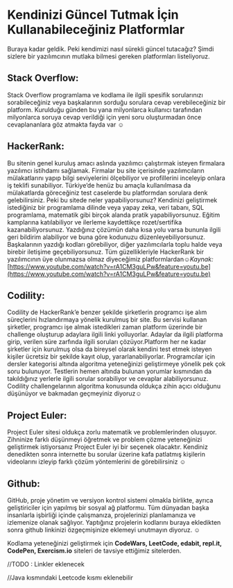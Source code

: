# **Kendinizi Güncel Tutmak İçin Kullanabileceğiniz Platformlar**

Buraya kadar geldik. Peki kendimizi nasıl sürekli güncel tutacağız? Şimdi sizlere bir yazılımcının mutlaka bilmesi gereken platformları listeliyoruz. 

## Stack Overflow:

 Stack Overflow programlama ve kodlama ile ilgili spesifik sorularınızı sorabileceğiniz veya başkalarının sorduğu sorulara cevap verebileceğiniz bir platform. Kurulduğu günden bu yana milyonlarca kullanıcı tarafından milyonlarca soruya cevap verildiği için yeni soru oluşturmadan önce cevaplananlara göz atmakta fayda var ☺ 

## HackerRank:

Bu sitenin genel kuruluş amacı aslında yazılımcı çalıştırmak isteyen firmalara yazılımcı istihdamı sağlamak. Firmalar bu site içerisinde yazılımcıların mülakatlarını yapıp bilgi seviyelerini ölçebiliyor ve profillerini inceleyip onlara iş teklifi sunabiliyor. Türkiye’de henüz bu amaçla kullanılmasa da mülakatlarda göreceğiniz test caselerde bu platformdan sorulara denk gelebilirsiniz. Peki bu sitede neler yapabiliyorsunuz? Kendinizi geliştirmek istediğiniz bir programlama dilinde veya yapay zeka, veri tabanı, SQL programlama, matematik gibi birçok alanda pratik yapabiliyorsunuz. Eğitim kamplarına katılabiliyor ve ilerleme kaydettikçe rozet/sertifika kazanabiliyorsunuz. Yazdığınız çözümün daha kısa yolu varsa bununla ilgili geri bildirim alabiliyor ve buna göre kodunuzu düzenleyebiliyorsunuz. Başkalarının yazdığı kodları görebiliyor, diğer yazılımcılarla toplu halde veya birebir iletişime geçebiliyorsunuz. Tüm güzellikleriyle HackerRank bir yazılımcının üye olunmazsa olmaz diyeceğimiz platformlardan☺*Kaynak:* [https://www.youtube.com/watch?v=rA1CM3guLPw&feature=youtu.be](https://www.youtube.com/watch?v=rA1CM3guLPw&feature=youtu.be)

## Codility: 

Codility de HackerRank’e benzer şekilde şirketlerin programcı işe alım süreçlerini hızlandırmaya yönelik kurulmuş bir site. Bu servisi kullanan şirketler, programcı işe almak istedikleri zaman platform üzerinde bir challenge oluşturup adaylara ilgili linki yolluyorlar. Adaylar da ilgili platforma girip, verilen süre zarfında ilgili soruları çözüyor.Platform her ne kadar şirketler için kurulmuş olsa da bireysel olarak kendini test etmek isteyen kişiler ücretsiz bir şekilde kayıt olup, yararlanabiliyorlar. Programcılar için dersler kategorisi altında algoritma yeteneğinizi geliştirmeye yönelik pek çok soru bulunuyor. Testlerin hemen altında bulunan yorumlar kısmından da takıldığınız yerlerle ilgili sorular sorabiliyor ve cevaplar alabiliyorsunuz. Codility challengelarının algoritma konusunda oldukça zihin açıcı olduğunu düşünüyor ve bakmadan geçmeyiniz diyoruz☺

##  Project Euler: 

Project Euler sitesi oldukça zorlu matematik ve problemlerinden oluşuyor. Zihninize farklı düşünmeyi öğretmek ve problem çözme yeteneğinizi geliştirmek istiyorsanız Project Euler iyi bir seçenek olacaktır. Kendiniz denedikten sonra internette bu sorular üzerine kafa patlatmış kişilerin videolarını izleyip farklı çözüm yöntemlerini de görebilirsiniz ☺

## Github:

GitHub, proje yönetim ve versiyon kontrol sistemi olmakla birlikte, ayrıca geliştiriciler için yapılmış bir sosyal ağ platformu. Tüm dünyadan başka insanlarla işbirliği içinde çalışmanıza, projelerinizi planlamanıza ve izlemenize olanak sağlıyor. Yaptığınız projelerin kodlarını buraya ekledikten sonra github linkinizi özgeçmişinize eklemeyi unutmayın diyoruz. ☺

Kodlama yeteneğinizi geliştirmek için **CodeWars, LeetCode, edabit, repl.it, CodePen, Exercism.io** siteleri de tavsiye ettiğimiz sitelerden.

//TODO : Linkler eklenecek

//Java kısmındaki Leetcode kısmı eklenebilir